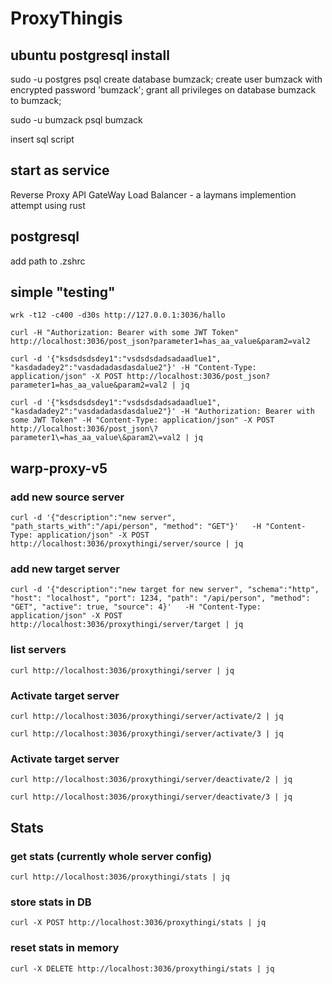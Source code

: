 # ProxyThingis

## ubuntu postgresql install

sudo -u postgres psql
create database bumzack;
create user bumzack with encrypted password 'bumzack';
grant all privileges on database bumzack to bumzack;

sudo -u bumzack psql bumzack

insert sql script

## start as service

Reverse Proxy API GateWay Load Balancer - a laymans implemention attempt using rust

## postgresql

add path to .zshrc

## simple "testing"

```
wrk -t12 -c400 -d30s http://127.0.0.1:3036/hallo
```

```
curl -H "Authorization: Bearer with some JWT Token" http://localhost:3036/post_json?parameter1=has_aa_value&param2=val2 
```

```
curl -d '{"ksdsdsdsdey1":"vsdsdsdadsadaadlue1", "kasdadadey2":"vasdadadasdasdalue2"}' -H "Content-Type: application/json" -X POST http://localhost:3036/post_json?parameter1=has_aa_value&param2=val2 | jq
```

```
curl -d '{"ksdsdsdsdey1":"vsdsdsdadsadaadlue1", "kasdadadey2":"vasdadadasdasdalue2"}' -H "Authorization: Bearer with some JWT Token" -H "Content-Type: application/json" -X POST http://localhost:3036/post_json\?parameter1\=has_aa_value\&param2\=val2 | jq
```

## warp-proxy-v5

### add new source server

```
curl -d '{"description":"new server", "path_starts_with":"/api/person", "method": "GET"}'   -H "Content-Type: application/json" -X POST http://localhost:3036/proxythingi/server/source | jq
```

### add new target server

```
curl -d '{"description":"new target for new server", "schema":"http", "host": "localhost", "port": 1234, "path": "/api/person", "method": "GET", "active": true, "source": 4}'   -H "Content-Type: application/json" -X POST http://localhost:3036/proxythingi/server/target | jq
```

### list servers

```
curl http://localhost:3036/proxythingi/server | jq
```

### Activate target server

```
curl http://localhost:3036/proxythingi/server/activate/2 | jq

curl http://localhost:3036/proxythingi/server/activate/3 | jq
```

### Activate target server

```
curl http://localhost:3036/proxythingi/server/deactivate/2 | jq

curl http://localhost:3036/proxythingi/server/deactivate/3 | jq
```

## Stats

### get stats (currently whole server config)

```
curl http://localhost:3036/proxythingi/stats | jq
```

### store stats in DB

```
curl -X POST http://localhost:3036/proxythingi/stats | jq
```

### reset stats in memory

```
curl -X DELETE http://localhost:3036/proxythingi/stats | jq
```
